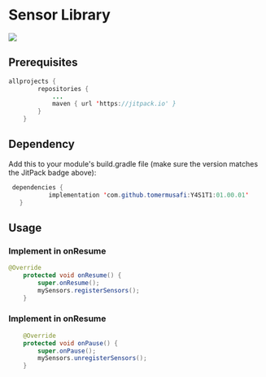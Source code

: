 # Sensor Library
[![](https://jitpack.io/v/tomermusafi/Y4S1T1.svg)](https://jitpack.io/#tomermusafi/Y4S1T1)

## Prerequisites
```java
allprojects {
		repositories {
			...
			maven { url 'https://jitpack.io' }
		}
	}
```

## Dependency
Add this to your module's build.gradle file (make sure the version matches the JitPack badge above):
 ```java
  dependencies {
	        implementation 'com.github.tomermusafi:Y4S1T1:01.00.01'
	}
```

## Usage
### Implement in onResume
```java
@Override
    protected void onResume() {
        super.onResume();
        mySensors.registerSensors();
    }
```
### Implement in onResume
```java
    @Override
    protected void onPause() {
        super.onPause();
        mySensors.unregisterSensors();
    }
```
